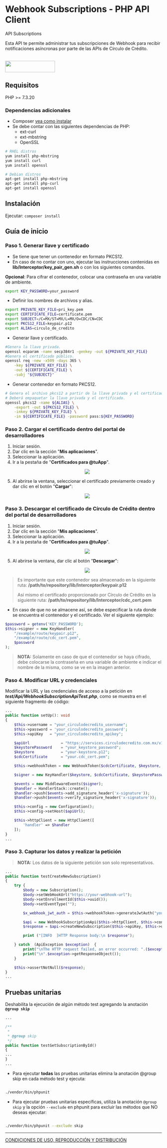 # Webhook Subscriptions - PHP API Client

<p>API Subscriptions<p> <p>Esta API te permite administrar tus subscripciones de Webhook para recibir notificaciones asíncronas por parte de las APIs de Círculo de Crédito.</p><br/><img src='https://github.com/APIHub-CdC/imagenes-cdc/blob/master/circulo_de_credito-apihub.png' height='37' width='160'/><br/>

## Requisitos

PHP >= 7.3.20
### Dependencias adicionales
- Composer [vea como instalar][1]
- Se debe contar con las siguientes dependencias de PHP:
    - ext-curl
    - ext-mbstring
    - OpenSSL
```sh
# RHEL distros
yum install php-mbstring
yum install curl
yum install openssl

# Debian distros
apt-get install php-mbstring
apt-get install php-curl
apt-get install openssl
```

## Instalación

Ejecutar: `composer install`

## Guía de inicio

### Paso 1. Generar llave y certificado

- Se tiene que tener un contenedor en formato PKCS12.
- En caso de no contar con uno, ejecutar las instrucciones contenidas en **lib/Interceptor/key_pair_gen.sh** o con los siguientes comandos.

**Opcional**: Para cifrar el contenedor, colocar una contraseña en una variable de ambiente.
```sh
export KEY_PASSWORD=your_password
```
- Definir los nombres de archivos y alias.
```sh
export PRIVATE_KEY_FILE=pri_key.pem
export CERTIFICATE_FILE=certificate.pem
export SUBJECT=/C=MX/ST=MX/L=MX/O=CDC/CN=CDC
export PKCS12_FILE=keypair.p12
export ALIAS=circulo_de_credito
```
- Generar llave y certificado.
```sh
#Genera la llave privada.
openssl ecparam -name secp384r1 -genkey -out ${PRIVATE_KEY_FILE}
#Genera el certificado público.
openssl req -new -x509 -days 365 \
    -key ${PRIVATE_KEY_FILE} \
    -out ${CERTIFICATE_FILE} \
    -subj "${SUBJECT}"
```
- Generar contenedor en formato PKCS12.
```sh
# Genera el archivo pkcs12 a partir de la llave privada y el certificado.
# Deberá empaquetar la llave privada y el certificado.
openssl pkcs12 -name ${ALIAS} \
    -export -out ${PKCS12_FILE} \
    -inkey ${PRIVATE_KEY_FILE} \
    -in ${CERTIFICATE_FILE} -password pass:${KEY_PASSWORD}
```

### Paso 2. Cargar el certificado dentro del portal de desarrolladores

 1. Iniciar sesión.
 2. Dar clic en la sección "**Mis aplicaciones**".
 3. Seleccionar la aplicación.
 4. Ir a la pestaña de "**Certificados para @tuApp**".
    <p align="center">
      <img src="https://github.com/APIHub-CdC/imagenes-cdc/blob/master/applications.png">
    </p>
 5. Al abrirse la ventana, seleccionar el certificado previamente creado y dar clic en el botón "**Cargar**":
    <p align="center">
      <img src="https://github.com/APIHub-CdC/imagenes-cdc/blob/master/upload_cert.png">
    </p>

### Paso 3. Descargar el certificado de Círculo de Crédito dentro del portal de desarrolladores

 1. Iniciar sesión.
 2. Dar clic en la sección "**Mis aplicaciones**".
 3. Seleccionar la aplicación.
 4. Ir a la pestaña de "**Certificados para @tuApp**".
    <p align="center">
        <img src="https://github.com/APIHub-CdC/imagenes-cdc/blob/master/applications.png">
    </p>
 5. Al abrirse la ventana, dar clic al botón "**Descargar**":
    <p align="center">
        <img src="https://github.com/APIHub-CdC/imagenes-cdc/blob/master/download_cert.png">
    </p>
 > Es importante que este contenedor sea almacenado en la siguiente ruta:
 > **/path/to/repository/lib/Interceptor/keypair.p12**
 >
 > Así mismo el certificado proporcionado por Círculo de Crédito en la siguiente ruta:
 > **/path/to/repository/lib/Interceptor/cdc_cert.pem**
- En caso de que no se almacene así, se debe especificar la ruta donde se encuentra el contenedor y el certificado. Ver el siguiente ejemplo:
```php
$password = getenv('KEY_PASSWORD');
$this->signer = new KeyHandler(
    "/example/route/keypair.p12",
    "/example/route/cdc_cert.pem",
    $password
);
```
 > **NOTA:** Solamente en caso de que el contenedor se haya cifrado, debe colocarse la contraseña en una variable de ambiente e indicar el nombre de la misma, como se ve en la imagen anterior.

 
### Paso 4. Modificar URL y credenciales

 Modificar la URL y las credenciales de acceso a la petición en ***test/Api/WebhookSubscriptionApiTest.php***, como se muestra en el siguiente fragmento de código:

```php
...
public function setUp(): void
{
    $this->username = "your_circulodecredito_username";
    $this->password = 'your_circulodecredito_password';
    $this->apiKey   = "your_circulodecredito_apikey";

    $apiUrl              = "https://services.circulodecredito.com.mx/v1/subscriptions";
    $keystorePassword    = "your_keystore_password";
    $keystore            = "your-keystore.p12";
    $cdcCertificate      = "your.cdc_cert.pem";

    $this->webhookToken = new WebhookToken($cdcCertificate, $keystore, $keystorePassword);

    $signer = new KeyHandler($keystore, $cdcCertificate, $keystorePassword);

    $events = new MiddlewareEvents($signer);
    $handler = HandlerStack::create();
    $handler->push($events->add_signature_header('x-signature'));
    $handler->push($events->verify_signature_header('x-signature'));

    $this->config = new Configuration();
    $this->config->setHost($apiUrl);

    $this->httpClient = new HttpClient([
        'handler' => $handler
    ]);
}
...
 ```
 
### Paso 3. Capturar los datos y realizar la petición

> **NOTA:** Los datos de la siguiente petición son solo representativos.

```php
...
public function testCreateNewSubscription()
{
    try {
        $body = new Subscription();
        $body->setWebHookUrl("https://your-webhook-url");
        $body->setEnrollmentId($this->uuid());
        $body->setEventType("");

        $x_webhook_jwt_auth = $this->webhookToken->generateJwtAuth("your-webhook-user", "your-webhook-password");

        $api = new WebhookSubscriptionApi($this->httpClient, $this->config);
        $response = $api->createNewSubscription($this->apiKey, $this->username, $this->password, $x_webhook_jwt_auth, $body);

        print ("[INFO  ]HTTP Response body:\n $response");

    } catch  (ApiException $exception)  {
        print("\nThe HTTP request failed, an error occurred: ".($exception->getMessage()));
        print("\n".$exception->getResponseObject());
    }

    $this->assertNotNull($response);
}
...
```

## Pruebas unitarias

Deshabilita la ejecución de algún método test agregando la anotación **`@group skip`**

```php
...

/**
 * 
 * @group skip
 */
public function testGetSubscriptionById()
{
...
}
...
```

 - Para ejecutar **todas** las pruebas unitarias elimina la anotación @group skip en cada método test y ejecuta:

```sh

./vendor/bin/phpunit

```

 - Para ejecutar pruebas unitarias específicas, utiliza la anotación
   `@group skip` y la opción `--exclude` en phpunit para excluir las métodos que NO deseas ejecutar:

```sh

./vendor/bin/phpunit --exclude skip

```

[1]: https://getcomposer.org/doc/00-intro.md#installation-linux-unix-macos

---
[CONDICIONES DE USO, REPRODUCCIÓN Y DISTRIBUCIÓN](https://github.com/APIHub-CdC/licencias-cdc)

[1]: https://getcomposer.org/doc/00-intro.md#installation-linux-unix-macos